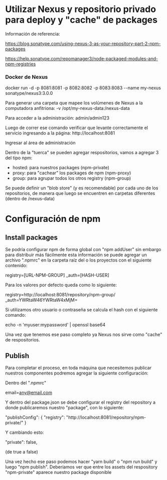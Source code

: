 # Utilizar Nexus y repositorio privado para deploy y "cache" de packages

Información de referencia: 

https://blog.sonatype.com/using-nexus-3-as-your-repository-part-2-npm-packages

https://help.sonatype.com/repomanager3/node-packaged-modules-and-npm-registries

### Docker de Nexus

docker run -d -p 8081:8081 -p 8082:8082 -p 8083:8083 --name my-nexus sonatype/nexus3:3.0.0

Para generar una carpeta que mapee los volúmenes de Nexus a la computadora anfitriona: -v /opt/my-nexus-data:/nexus-data

Para acceder a la administración: admin/admin123

Luego de correr ese comando verificar que levante correctamente el servicio ingresando a la página: 
http://localhost:8081

Ingresar al área de administración

Dentro de la "tuerca" se pueden agregar respositorios, vamos a agregar 3 del tipo npm: 

- hosted: para nuestros packages (npm-private)
- proxy: para "cachear" los packages de npm (npm-proxy)
- group: para agrupar todos los otros registry (npm-group)

Se puede definir un "blob store" (y es recomendable) por cada uno de los repositorios, de manera que luego se encuentren en carpetas diferentes (dentro de /nexus-data)

# Configuración de npm

## Install packages 

Se podría configurar npm de forma global con "npm addUser" sin embargo para distribuir más fácilmente esta información se puede agregar un archivo ".npmrc" en la carpeta raíz del o los proyectos con el siguiente contenido:

registry=[URL-NPM-GROUP]
_auth=[HASH-USER]

Para los valores por defecto queda como lo siguiente:

registry=http://localhost:8081/repository/npm-group/
_auth=YWRtaW46YWRtaW4xMjM=

Si utilizamos otro usuario o contraseña se calcula el hash con el siguiente comando: 

echo -n 'myuser:mypassword' | openssl base64


Una vez que tenemos ese paso completo ya Nexus nos sirve como "cache" de respositorios. 

## Publish

Para completar el proceso, en toda máquina que necesitemos publicar nuestros componentes podremos agregar la siguiente configuración:

Dentro del ".npmrc"

email=any@email.com


Y dentro del package.json se debe configurar el registry del repository a donde publicaremos nuestro "package", con lo siguiente:

  "publishConfig": {
    "registry": "http://localhost:8081/repository/npm-private/"
  } 

Y cambiando esto: 

  "private": false,

  (de true a false)

Una vez hecho ese paso podemos hacer "yarn build" o "npm run build" y luego "npm publish". Deberíamos ver que entre los assets del respository "npm-private" aparece nuestro package disponible
